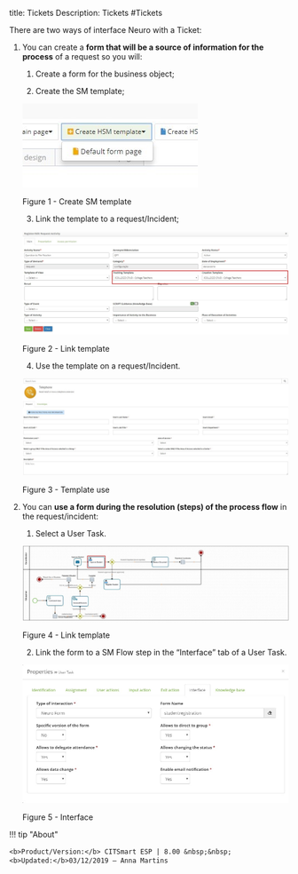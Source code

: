 title: Tickets
Description: Tickets
#Tickets

There are two ways of interface Neuro with a Ticket:

1.  You can create a **form that will be a source of information for the
    process** of a request so you will:

    1.  Create a form for the business object;

    2.  Create the SM template;
    
    ![create](images/neuro-sm-1.jpg)

    Figure 1 - Create SM template
    
    3.  Link the template to a request/Incident;
    
    ![create](images/neuro-sm-2.jpg)

    Figure 2 - Link template
    
    4.  Use the template on a request/Incident.
    
    ![create](images/neuro-sm-3.jpg)

    Figure 3 - Template use
    

2.  You can **use a form during the resolution (steps) of the process flow** in
    the request/incident:

    1.  Select a User Task.
    
    ![create](images/neuro-sm-4.png)

    Figure 4 - Link template
    

    2.  Link the form to a SM Flow step in the “Interface” tab of a User Task.
    
    ![create](images/neuro-sm-5.png)

    Figure 5 - Interface
    

!!! tip "About"

    <b>Product/Version:</b> CITSmart ESP | 8.00 &nbsp;&nbsp;
    <b>Updated:</b>03/12/2019 – Anna Martins

